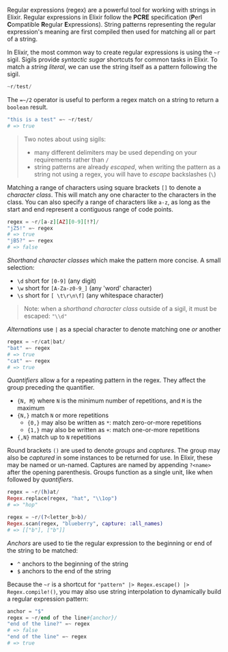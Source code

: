Regular expressions (regex) are a powerful tool for working with strings in Elixir. Regular expressions in Elixir follow the **PCRE** specification (**P**erl **C**ompatible **R**egular **E**xpressions). String patterns representing the regular expression's meaning are first compiled then used for matching all or part of a string.

In Elixir, the most common way to create regular expressions is using the `~r` sigil. Sigils provide _syntactic sugar_ shortcuts for common tasks in Elixir. To match a _string literal_, we can use the string itself as a pattern following the sigil.

```elixir
~r/test/
```

The `=~/2` operator is useful to perform a regex match on a string to return a `boolean` result.

```elixir
"this is a test" =~ ~r/test/
# => true
```

> Two notes about using sigils:
>
> - many different delimiters may be used depending on your requirements rather than `/`
> - string patterns are already _escaped_, when writing the pattern as a string not using a regex, you will have to _escape_ backslashes (`\`)

Matching a range of characters using square brackets `[]` to denote a _character class_. This will match any one character to the characters in the class. You can also specify a range of characters like `a-z`, as long as the start and end represent a contiguous range of code points.

```elixir
regex = ~r/[a-z][AZ][0-9][!?]/
"jZ5!" =~ regex
# => true
"jB5?" =~ regex
# => false
```

_Shorthand character classes_ which make the pattern more concise. A small selection:

- `\d` short for `[0-9]` (any digit)
- `\w` short for `[A-Za-z0-9_]` (any 'word' character)
- `\s` short for `[ \t\r\n\f]` (any whitespace character)

> Note: when a _shorthand character class_ outside of a sigil, it must be escaped: `"\\d"`

_Alternations_ use `|` as a special character to denote matching one _or_ another

```elixir
regex = ~r/cat|bat/
"bat" =~ regex
# => true
"cat" =~ regex
# => true
```

_Quantifiers_ allow a for a repeating pattern in the regex. They affect the group preceding the quantifier.

- `{N, M}` where `N` is the minimum number of repetitions, and `M` is the maximum
- `{N,}` match `N` or more repetitions
  - `{0,}` may also be written as `*`: match zero-or-more repetitions
  - `{1,}` may also be written as `+`: match one-or-more repetitions
- `{,N}` match up to `N` repetitions

Round brackets `()` are used to denote _groups_ and _captures_. The group may also be _captured_ in some instances to be returned for use. In Elixir, these may be named or un-named. Captures are named by appending `?<name>` after the opening parenthesis. Groups function as a single unit, like when followed by _quantifiers_.

```elixir
regex = ~r/(h)at/
Regex.replace(regex, "hat", "\\1op")
# => "hop"

regex = ~r/(?<letter_b>b)/
Regex.scan(regex, "blueberry", capture: :all_names)
# => [["b"], ["b"]]
```

_Anchors_ are used to tie the regular expression to the beginning or end of the string to be matched:

- `^` anchors to the beginning of the string
- `$` anchors to the end of the string

Because the `~r` is a shortcut for `"pattern" |> Regex.escape() |> Regex.compile!()`, you may also use string interpolation to dynamically build a regular expression pattern:

```elixir
anchor = "$"
regex = ~r/end of the line#{anchor}/
"end of the line?" =~ regex
# => false
"end of the line" =~ regex
# => true
```
